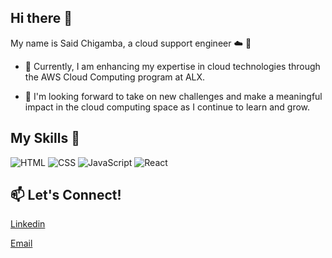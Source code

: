 ## Hi there 👋
My name is Said Chigamba, a cloud support engineer ☁️ 🚀

- 🔭 Currently, I am enhancing my expertise in cloud technologies through the AWS Cloud Computing program at ALX.

- 🌱 I'm looking forward to take on new challenges and make a meaningful impact in the cloud computing space as I continue to learn and grow.

## My Skills 🧠

![HTML](https://img.shields.io/badge/-HTML-E34F26?style=flat-square&logo=html5&logoColor=white)
![CSS](https://img.shields.io/badge/-CSS-1572B6?style=flat-square&logo=css3&logoColor=white)
![JavaScript](https://img.shields.io/badge/-JavaScript-F7DF1E?style=flat-square&logo=javascript&logoColor=black)
![React](https://img.shields.io/badge/-React-61DAFB?style=flat-square&logo=react&logoColor=black)

## 📫 Let's Connect!
[Linkedin](https://www.linkedin.com/in/said-hamisi/)

[Email](mailto:finidisaid@gmail.com)
<!--
**Finidi47/Finidi47** is a ✨ _special_ ✨ repository because its `README.md` (this file) appears on your GitHub profile.

Here are some ideas to get you started:

- 🔭 I’m currently working on ...
- 🌱 I’m currently learning ...
- 👯 I’m looking to collaborate on ...
- 🤔 I’m looking for help with ...
- 💬 Ask me about ...
- 📫 How to reach me: ...
- 😄 Pronouns: ...
- ⚡ Fun fact: ...
-->

